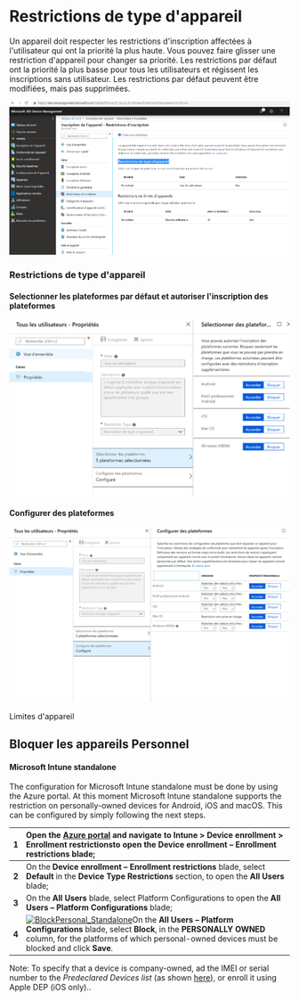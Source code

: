 # Restrictions de type d'appareil

 Un appareil doit respecter les restrictions d'inscription affectées à l'utilisateur qui ont la priorité la plus haute. Vous pouvez faire glisser une restriction d'appareil pour changer sa priorité. Les restrictions par défaut ont la priorité la plus basse pour tous les utilisateurs et régissent les inscriptions sans utilisateur. Les restrictions par défaut peuvent être modifiées, mais pas supprimées.

![](../.gitbook/assets/image%20%282%29.png)

  


### Restrictions de type d'appareil

#### Selectionner les plateformes par défaut et autoriser l'inscription des plateformes

![](../.gitbook/assets/image%20%2811%29.png)

####  Configurer des plateformes

![](../.gitbook/assets/image%20%2820%29.png)

Limites d'appareil

## Bloquer les appareils Personnel



#### Microsoft Intune standalone

The configuration for Microsoft Intune standalone must be done by using the Azure portal. At this moment Microsoft Intune standalone supports the restriction on personally-owned devices for Android, iOS and macOS. This can be configured by simply following the next steps.

| **1** | Open the [Azure portal](https://portal.azure.com/) and navigate to **Intune** &gt; **Device enrollment** &gt; **Enrollment restrictions**to open the **Device enrollment – Enrollment restrictions** blade; |
| :--- | :--- |
| **2** | On the **Device enrollment – Enrollment restrictions** blade, select **Default** in the **Device Type Restrictions** section, to open the **All Users** blade; |
| **3** | On the **All Users** blade, select Platform Configurations to open the **All Users – Platform Configurations** blade; |
| **4** | [![BlockPersonal\_Standalone](https://i1.wp.com/www.petervanderwoude.nl/wordpress/wp-content/uploads/BlockPersonal_Standalone_thumb.jpg?zoom=2&resize=304%2C143&ssl=1)](https://i2.wp.com/www.petervanderwoude.nl/wordpress/wp-content/uploads/BlockPersonal_Standalone.jpg?ssl=1)On the **All Users – Platform Configurations** blade, select **Block**, in the **PERSONALLY OWNED** column, for the platforms of which personal-owned devices must be blocked and click **Save**. |

Note: To specify that a device is company-owned, ad the IMEI or serial number to the _Predeclared Devices list_ \(as shown [here](https://www.petervanderwoude.nl/post/easily-predeclaring-corporate-owned-devices/)\), or enroll it using Apple DEP \(iOS only\)..

